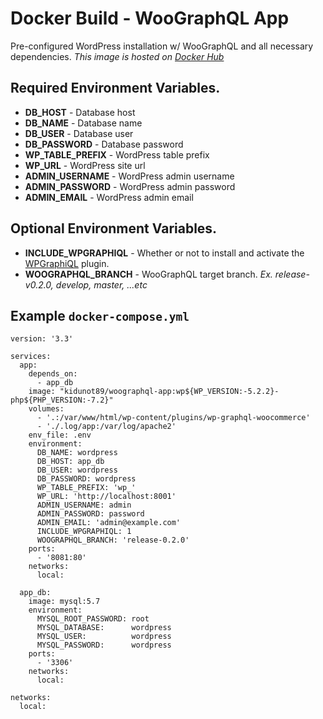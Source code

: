 # Docker Build - WooGraphQL App
Pre-configured WordPress installation w/ WooGraphQL and all necessary dependencies.
*This image is hosted on [Docker Hub](https://hub.docker.com/r/kidunot89/woographql-app)*

## Required Environment Variables.
- **DB_HOST** - Database host
- **DB_NAME** - Database name
- **DB_USER** - Database user
- **DB_PASSWORD** - Database password
- **WP_TABLE_PREFIX** - WordPress table prefix
- **WP_URL** - WordPress site url
- **ADMIN_USERNAME** - WordPress admin username
- **ADMIN_PASSWORD** - WordPress admin password
- **ADMIN_EMAIL** - WordPress admin email

## Optional Environment Variables.
- **INCLUDE_WPGRAPHIQL** - Whether or not to install and activate the [WPGraphiQL](https://github.com/wp-graphql/wp-graphiql) plugin.
- **WOOGRAPHQL_BRANCH** - WooGraphQL target branch. *Ex. release-v0.2.0, develop, master, ...etc*

## Example `docker-compose.yml`
```
version: '3.3'

services:
  app:
    depends_on:
      - app_db
    image: "kidunot89/woographql-app:wp${WP_VERSION:-5.2.2}-php${PHP_VERSION:-7.2}"
    volumes:
      - '.:/var/www/html/wp-content/plugins/wp-graphql-woocommerce'
      - './.log/app:/var/log/apache2'
    env_file: .env
    environment:
      DB_NAME: wordpress
      DB_HOST: app_db
      DB_USER: wordpress
      DB_PASSWORD: wordpress
      WP_TABLE_PREFIX: 'wp_'
      WP_URL: 'http://localhost:8001'
      ADMIN_USERNAME: admin
      ADMIN_PASSWORD: password
      ADMIN_EMAIL: 'admin@example.com'
      INCLUDE_WPGRAPHIQL: 1
      WOOGRAPHQL_BRANCH: 'release-0.2.0'
    ports:
      - '8081:80'
    networks:
      local:

  app_db:
    image: mysql:5.7
    environment:
      MYSQL_ROOT_PASSWORD: root
      MYSQL_DATABASE:      wordpress
      MYSQL_USER:          wordpress
      MYSQL_PASSWORD:      wordpress
    ports:
      - '3306'
    networks:
      local:

networks:
  local:
```